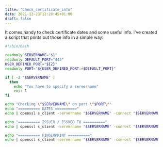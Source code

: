 ```yaml
---
title: "Check_certificate_info"
date: 2021-12-23T12:28:45+01:00
draft: false
---
```


It comes handy to check certificate dates and some useful info. I've created a script that prints out those info in a simple way:

```bash
#!/bin/bash

readonly SERVERNAME="$1"
readonly DEFAULT_PORT="443"
USER_DEFINED_PORT="${2}"
readonly PORT="${USER_DEFINED_PORT:=$DEFAULT_PORT}"

if [ -z "$SERVERNAME" ]
  then
    echo "You have to specify a servername"
    exit 1
fi

echo "Checking \"$SERVERNAME\" on port \"$PORT\""
echo "========== DATES =========="
echo | openssl s_client -servername "$SERVERNAME" -connect "$SERVERNAME":"$PORT" 2>/dev/null | openssl x509 -noout -dates

echo "========== ISSUER / ISSUED TO =========="
echo | openssl s_client -servername "$SERVERNAME" -connect "$SERVERNAME":"$PORT" 2>/dev/null | openssl x509 -noout -issuer -subject

echo "========== FINGERPRINT =========="
echo | openssl s_client -servername "$SERVERNAME" -connect "$SERVERNAME":"$PORT" 2>/dev/null | openssl x509 -noout -fingerprint
```

